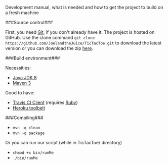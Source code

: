 Development manual, what is needed and how to get the project to build on a fresh machine

###Source control###

First, you need [Git](http://git-scm.com/), if you don't already have it.
The project is hosted on GitHub. Use the clone command `git clone https://github.com/JoelandtheJuice/TicTacToe.git` to download the latest version or you can download the zip [here](https://github.com/JoelandtheJuice/TicTacToe/archive/master.zip).

###Build environment###


Necessities:

- [Java JDK 8](http://www.oracle.com/technetwork/java/javase/downloads/jdk8-downloads-2133151.html)
- [Maven 3](http://maven.apache.org/download.cgi)

Good to have:

- [Travis CI Client](https://github.com/travis-ci/travis.rb) (requires [Ruby](https://www.ruby-lang.org/en/downloads/))
- [Heroku toolbelt](https://toolbelt.heroku.com/) 

###Compiling###

* `mvn -q clean`
* `mvn -q package`

Or you can run our script (while in TicTacToe/ directory)

* `chmod +x bin/runMe`
* `./bin/runMe`
